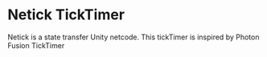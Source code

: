 # Netick TickTimer
Netick is a state transfer Unity netcode.
This tickTimer is inspired by Photon Fusion TickTimer
